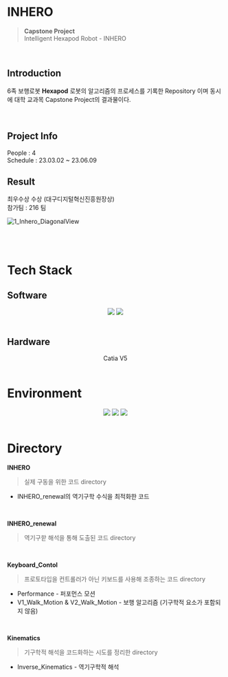 # INHERO
> __Capstone Project__<br/>
> Intelligent Hexapod Robot - INHERO
<br/>

## Introduction
6족 보행로봇 **Hexapod** 로봇의 알고리즘의 프로세스를 기록한 Repository 이며 동시에 대학 교과목 Capstone Project의 결과물이다.
<br/><br/><br/>


## Project Info
People : 4
<br/>
Schedule : 23.03.02 ~ 23.06.09
<br/>


## Result
최우수상 수상 (대구디지털혁신진흥원장상) <br/>
참가팀 : 216 팀

![1_Inhero_DiagonalView](https://github.com/KimGyuheon/Capstone/assets/97663910/daff54d1-79a6-482a-a074-1cd7cdf233b4)

<br/><br/>

# Tech Stack <br/>
## Software
<div align="center">
 <img src="https://img.shields.io/badge/Python-3776AB?style=flat&logo=python&logoColor=white"/>
 <img src="https://img.shields.io/badge/GITHUB-181717?style=flat&logo=github&logoColor=white"/>
</div>

<br/>

## Hardware
<div align="center">
 Catia V5
</div>
<br/>

# Environment
<div align="center">
 <img src="https://img.shields.io/badge/Raspberry PI-A22846?style=flat&logo=raspberrypi&logoColor=white"/>
 <img src="https://img.shields.io/badge/Ubuntu-E95420?style=flat&logo=ubuntu&logoColor=white"/>
 <img src="https://img.shields.io/badge/QT creator-41CD52?style=flat&logo=qt&logoColor=white"/>
</div>
<br/>

# Directory
__INHERO__
> 실제 구동을 위한 코드 directory
- INHERO_renewal의 역기구학 수식을 최적화한 코드
<br/>

__INHERO_renewal__
> 역기구핟 해석을 통해 도출된 코드 directory
<br/>

__Keyboard_Contol__
> 프로토타입을 컨트롤러가 아닌 키보드를 사용해 조종하는 코드 directory
- Performance - 퍼포먼스 모션
- V1_Walk_Motion & V2_Walk_Motion - 보행 알고리즘 (기구학적 요소가 포함되지 않음)
<br/>

__Kinematics__
> 기구학적 해석을 코드화하는 시도를 정리한 directory
- Inverse_Kinematics - 역기구학적 해석
<br/><br/>

  
  
  
